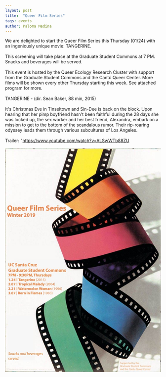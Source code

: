 ```yaml
---
layout: post
title:  "Queer Film Series"
tags: events
author: Paloma Medina
---
```


We are delighted to start the Queer Film Series this Thursday (01/24) with an ingeniously unique movie: TANGERINE.  
<br>
This screening will take place at the Graduate Student Commons at 7 PM. Snacks and beverages will be served.  
<br>
This event is hosted by the Queer Ecology Research Cluster with support from the Graduate Student Commons and the Cantú Queer Center. More films will be shown every other Thursday starting this week. See attached program for more.  
<br>
TANGERINE - (dir. Sean Baker, 88 min, 2015)  
<br>
It's Christmas Eve in Tinseltown and Sin-Dee is back on the block. Upon hearing that her pimp boyfriend hasn't been faithful during the 28 days she was locked up, the sex worker and her best friend, Alexandra, embark on a mission to get to the bottom of the scandalous rumor. Their rip-roaring odyssey leads them through various subcultures of Los Angeles.  
<br>
Trailer: "https://www.youtube.com/watch?v=ALSwWTb88ZU   
<br>
![](/images/film-fest-qerc-final.jpg)
